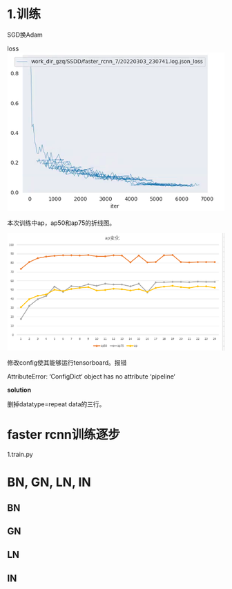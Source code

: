 # 1.训练

SGD换Adam

loss![](../images/202203/04/1.png)

本次训练中ap，ap50和ap75的折线图。

![](../images/202203/04/2.png)

修改config使其能够运行tensorboard。报错

 AttributeError: ‘ConfigDict‘ object has no attribute ‘pipeline‘

**solution**

删掉datatype=repeat data的三行。

# faster rcnn训练逐步

1.train.py

# BN, GN, LN, IN

## BN

## GN

## LN

## IN